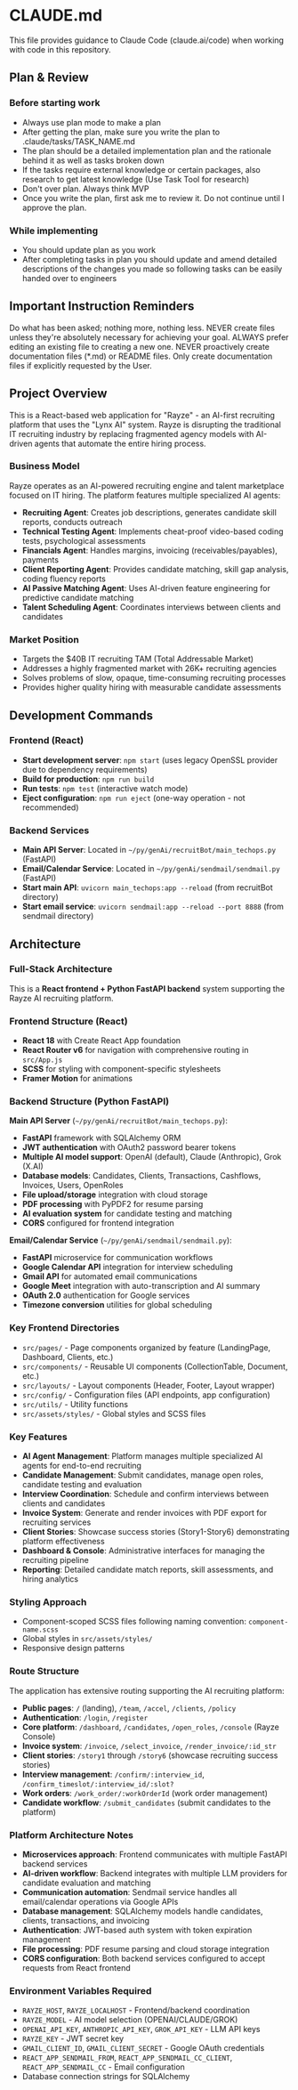 # CLAUDE.md

This file provides guidance to Claude Code (claude.ai/code) when working with code in this repository.

## Plan & Review

### Before starting work
- Always use plan mode to make a plan
- After getting the plan, make sure you write the plan to .claude/tasks/TASK_NAME.md
- The plan should be a detailed implementation plan and the rationale behind it as well as tasks broken down
- If the tasks require external knowledge or certain packages, also research to get latest knowledge (Use Task Tool for research)
- Don't over plan. Always think MVP
- Once you write the plan, first ask me to review it. Do not continue until I approve the plan.

### While implementing
- You should update plan as you work
- After completing tasks in plan you should update and amend detailed descriptions of the changes you made so following tasks can be easily handed over to engineers

## Important Instruction Reminders
Do what has been asked; nothing more, nothing less.
NEVER create files unless they're absolutely necessary for achieving your goal.
ALWAYS prefer editing an existing file to creating a new one.
NEVER proactively create documentation files (*.md) or README files. Only create documentation files if explicitly requested by the User.


## Project Overview

This is a React-based web application for "Rayze" - an AI-first recruiting platform that uses the "Lynx AI" system. Rayze is disrupting the traditional IT recruiting industry by replacing fragmented agency models with AI-driven agents that automate the entire hiring process.

### Business Model
Rayze operates as an AI-powered recruiting engine and talent marketplace focused on IT hiring. The platform features multiple specialized AI agents:
- **Recruiting Agent**: Creates job descriptions, generates candidate skill reports, conducts outreach
- **Technical Testing Agent**: Implements cheat-proof video-based coding tests, psychological assessments
- **Financials Agent**: Handles margins, invoicing (receivables/payables), payments
- **Client Reporting Agent**: Provides candidate matching, skill gap analysis, coding fluency reports
- **AI Passive Matching Agent**: Uses AI-driven feature engineering for predictive candidate matching
- **Talent Scheduling Agent**: Coordinates interviews between clients and candidates

### Market Position
- Targets the $40B IT recruiting TAM (Total Addressable Market)
- Addresses a highly fragmented market with 26K+ recruiting agencies
- Solves problems of slow, opaque, time-consuming recruiting processes
- Provides higher quality hiring with measurable candidate assessments

## Development Commands

### Frontend (React)
- **Start development server**: `npm start` (uses legacy OpenSSL provider due to dependency requirements)
- **Build for production**: `npm run build`
- **Run tests**: `npm test` (interactive watch mode)
- **Eject configuration**: `npm run eject` (one-way operation - not recommended)

### Backend Services
- **Main API Server**: Located in `~/py/genAi/recruitBot/main_techops.py` (FastAPI)
- **Email/Calendar Service**: Located in `~/py/genAi/sendmail/sendmail.py` (FastAPI)
- **Start main API**: `uvicorn main_techops:app --reload` (from recruitBot directory)
- **Start email service**: `uvicorn sendmail:app --reload --port 8888` (from sendmail directory)

## Architecture

### Full-Stack Architecture
This is a **React frontend + Python FastAPI backend** system supporting the Rayze AI recruiting platform.

### Frontend Structure (React)
- **React 18** with Create React App foundation
- **React Router v6** for navigation with comprehensive routing in `src/App.js`
- **SCSS** for styling with component-specific stylesheets
- **Framer Motion** for animations

### Backend Structure (Python FastAPI)
**Main API Server** (`~/py/genAi/recruitBot/main_techops.py`):
- **FastAPI** framework with SQLAlchemy ORM
- **JWT authentication** with OAuth2 password bearer tokens
- **Multiple AI model support**: OpenAI (default), Claude (Anthropic), Grok (X.AI)
- **Database models**: Candidates, Clients, Transactions, Cashflows, Invoices, Users, OpenRoles
- **File upload/storage** integration with cloud storage
- **PDF processing** with PyPDF2 for resume parsing
- **AI evaluation system** for candidate testing and matching
- **CORS** configured for frontend integration

**Email/Calendar Service** (`~/py/genAi/sendmail/sendmail.py`):
- **FastAPI** microservice for communication workflows
- **Google Calendar API** integration for interview scheduling
- **Gmail API** for automated email communications
- **Google Meet** integration with auto-transcription and AI summary
- **OAuth 2.0** authentication for Google services
- **Timezone conversion** utilities for global scheduling

### Key Frontend Directories
- `src/pages/` - Page components organized by feature (LandingPage, Dashboard, Clients, etc.)
- `src/components/` - Reusable UI components (CollectionTable, Document, etc.)
- `src/layouts/` - Layout components (Header, Footer, Layout wrapper)
- `src/config/` - Configuration files (API endpoints, app configuration)
- `src/utils/` - Utility functions
- `src/assets/styles/` - Global styles and SCSS files


### Key Features
- **AI Agent Management**: Platform manages multiple specialized AI agents for end-to-end recruiting
- **Candidate Management**: Submit candidates, manage open roles, candidate testing and evaluation
- **Interview Coordination**: Schedule and confirm interviews between clients and candidates
- **Invoice System**: Generate and render invoices with PDF export for recruiting services
- **Client Stories**: Showcase success stories (Story1-Story6) demonstrating platform effectiveness
- **Dashboard & Console**: Administrative interfaces for managing the recruiting pipeline
- **Reporting**: Detailed candidate match reports, skill assessments, and hiring analytics

### Styling Approach
- Component-scoped SCSS files following naming convention: `component-name.scss`
- Global styles in `src/assets/styles/`
- Responsive design patterns


### Route Structure
The application has extensive routing supporting the AI recruiting platform:
- **Public pages**: `/` (landing), `/team`, `/accel`, `/clients`, `/policy`
- **Authentication**: `/login`, `/register`
- **Core platform**: `/dashboard`, `/candidates`, `/open_roles`, `/console` (Rayze Console)
- **Invoice system**: `/invoice`, `/select_invoice`, `/render_invoice/:id_str`
- **Client stories**: `/story1` through `/story6` (showcase recruiting success stories)
- **Interview management**: `/confirm/:interview_id`, `/confirm_timeslot/:interview_id/:slot?`
- **Work orders**: `/work_order/:workOrderId` (work order management)
- **Candidate workflow**: `/submit_candidates` (submit candidates to the platform)

### Platform Architecture Notes
- **Microservices approach**: Frontend communicates with multiple FastAPI backend services
- **AI-driven workflow**: Backend integrates with multiple LLM providers for candidate evaluation and matching
- **Communication automation**: Sendmail service handles all email/calendar operations via Google APIs
- **Database management**: SQLAlchemy models handle candidates, clients, transactions, and invoicing
- **Authentication**: JWT-based auth system with token expiration management
- **File processing**: PDF resume parsing and cloud storage integration
- **CORS configuration**: Both backend services configured to accept requests from React frontend

### Environment Variables Required
- `RAYZE_HOST`, `RAYZE_LOCALHOST` - Frontend/backend coordination
- `RAYZE_MODEL` - AI model selection (OPENAI/CLAUDE/GROK)
- `OPENAI_API_KEY`, `ANTHROPIC_API_KEY`, `GROK_API_KEY` - LLM API keys
- `RAYZE_KEY` - JWT secret key
- `GMAIL_CLIENT_ID`, `GMAIL_CLIENT_SECRET` - Google OAuth credentials
- `REACT_APP_SENDMAIL_FROM`, `REACT_APP_SENDMAIL_CC_CLIENT`, `REACT_APP_SENDMAIL_CC` - Email configuration
- Database connection strings for SQLAlchemy